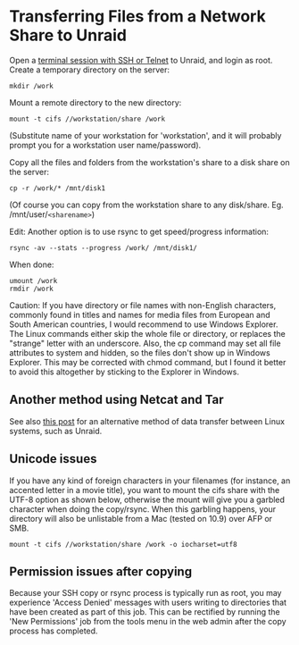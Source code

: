 # Transferring Files from a Network Share to Unraid

Open a [terminal session with SSH or Telnet](terminal-access.md)
to Unraid, and login as root. Create a temporary directory on the
server:

`mkdir /work`

Mount a remote directory to the new directory:

`mount -t cifs //workstation/share /work`

(Substitute name of your workstation for 'workstation', and it will
probably prompt you for a workstation user name/password).

Copy all the files and folders from the workstation's share to a disk
share on the server:

`cp -r /work/* /mnt/disk1`

(Of course you can copy from the workstation share to any disk/share.
Eg. /mnt/user/`<sharename>`)

Edit: Another option is to use rsync to get speed/progress information:

`rsync -av --stats --progress /work/ /mnt/disk1/`

When done:

```shell
umount /work
rmdir /work
```

Caution: If you have directory or file names with non-English
characters, commonly found in titles and names for media files from
European and South American countries, I would recommend to use Windows
Explorer. The Linux commands either skip the whole file or directory, or
replaces the "strange" letter with an underscore. Also, the cp command
may set all file attributes to system and hidden, so the files don't
show up in Windows Explorer. This may be corrected with chmod command,
but I found it better to avoid this altogether by sticking to the
Explorer in Windows.

## Another method using Netcat and Tar

See also [this
post](https://forums.unraid.net/forum/index.php?topic=5045.msg47257#msg47257)
for an alternative method of data transfer between Linux systems, such
as Unraid.

## Unicode issues

If you have any kind of foreign characters in your filenames (for
instance, an accented letter in a movie title), you want to mount the
cifs share with the UTF-8 option as shown below, otherwise the mount
will give you a garbled character when doing the copy/rsync. When this
garbling happens, your directory will also be unlistable from a Mac
(tested on 10.9) over AFP or SMB.

`mount -t cifs //workstation/share /work -o iocharset=utf8`

## Permission issues after copying

Because your SSH copy or rsync process is typically run as root, you may
experience 'Access Denied' messages with users writing to directories
that have been created as part of this job. This can be rectified by
running the 'New Permissions' job from the tools menu in the web admin
after the copy process has completed.
